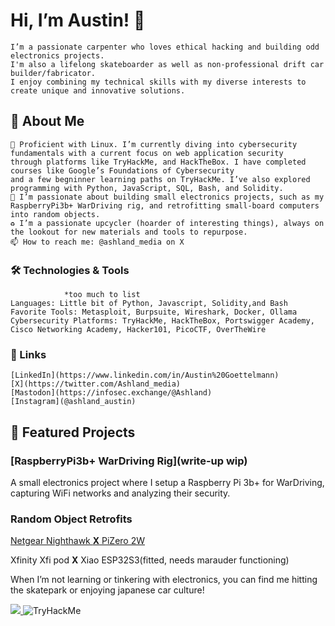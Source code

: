 # Hi, I’m Austin! 👋

    I’m a passionate carpenter who loves ethical hacking and building odd electronics projects. 
    I'm also a lifelong skateboarder as well as non-professional drift car builder/fabricator. 
    I enjoy combining my technical skills with my diverse interests to create unique and innovative solutions.
## **🚀 About Me**

    🌱 Proficient with Linux. I’m currently diving into cybersecurity fundamentals with a current focus on web application security
    through platforms like TryHackMe, and HackTheBox. I have completed courses like Google’s Foundations of Cybersecurity
    and a few begninner learning paths on TryHackMe. I’ve also explored programming with Python, JavaScript, SQL, Bash, and Solidity.
    🔧 I’m passionate about building small electronics projects, such as my RaspberryPi3b+ WarDriving rig, and retrofitting small-board computers into random objects.
    ♻️ I’m a passionate upcycler (hoarder of interesting things), always on the lookout for new materials and tools to repurpose.
    📫 How to reach me: @ashland_media on X

### 🛠️ Technologies & Tools
                *too much to list
    Languages: Little bit of Python, Javascript, Solidity,and Bash
    Favorite Tools: Metasploit, Burpsuite, Wireshark, Docker, Ollama
    Cybersecurity Platforms: TryHackMe, HackTheBox, Portswigger Academy, Cisco Networking Academy, Hacker101, PicoCTF, OverTheWire

### 🔗 Links

    [LinkedIn](https://www.linkedin.com/in/Austin%20Goettelmann)
    [X](https://twitter.com/Ashland_media)
    [Mastodon](https://infosec.exchange/@Ashland)
    [Instagram](@ashland_austin)

## 📌 Featured Projects
### [RaspberryPi3b+ WarDriving Rig](write-up wip)

A small electronics project where I setup a Raspberry Pi 3b+ for WarDriving, capturing WiFi networks and analyzing their security.

### Random Object Retrofits
[Netgear Nighthawk **X** PiZero 2W](https://github.com/Ashland-jp/NetgearPiZero2W/tree/main)

Xfinity Xfi pod **X** Xiao ESP32S3(fitted, needs marauder functioning)

When I’m not learning or tinkering with electronics, you can find me hitting the skatepark or enjoying japanese car culture!

<a href="https://wigle.net">
<img border="0" src="https://wigle.net/bi/k1XMa_l2mdT+7sn2OV9J0w.png">
</a> <img src="https://tryhackme-badges.s3.amazonaws.com/AshlandS13.png" alt="TryHackMe">
 
